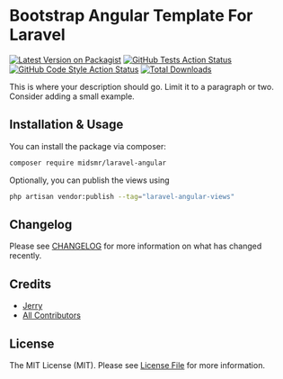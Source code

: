 # Bootstrap Angular Template For Laravel

[![Latest Version on Packagist](https://img.shields.io/packagist/v/midsmr/laravel-angular.svg?style=flat-square)](https://packagist.org/packages/midsmr/laravel-angular)
[![GitHub Tests Action Status](https://img.shields.io/github/workflow/status/midsmr/laravel-angular/run-tests?label=tests)](https://github.com/midsmr/laravel-angular/actions?query=workflow%3Arun-tests+branch%3Amain)
[![GitHub Code Style Action Status](https://img.shields.io/github/workflow/status/midsmr/laravel-angular/Fix%20PHP%20code%20style%20issues?label=code%20style)](https://github.com/midsmr/laravel-angular/actions?query=workflow%3A"Fix+PHP+code+style+issues"+branch%3Amain)
[![Total Downloads](https://img.shields.io/packagist/dt/midsmr/laravel-angular.svg?style=flat-square)](https://packagist.org/packages/midsmr/laravel-angular)

This is where your description should go. Limit it to a paragraph or two. Consider adding a small example.

## Installation & Usage

You can install the package via composer:

```bash
composer require midsmr/laravel-angular
```

Optionally, you can publish the views using

```bash
php artisan vendor:publish --tag="laravel-angular-views"
```

## Changelog

Please see [CHANGELOG](CHANGELOG.md) for more information on what has changed recently.

## Credits

- [Jerry](https://github.com/midsmr)
- [All Contributors](../../contributors)

## License

The MIT License (MIT). Please see [License File](LICENSE.md) for more information.
